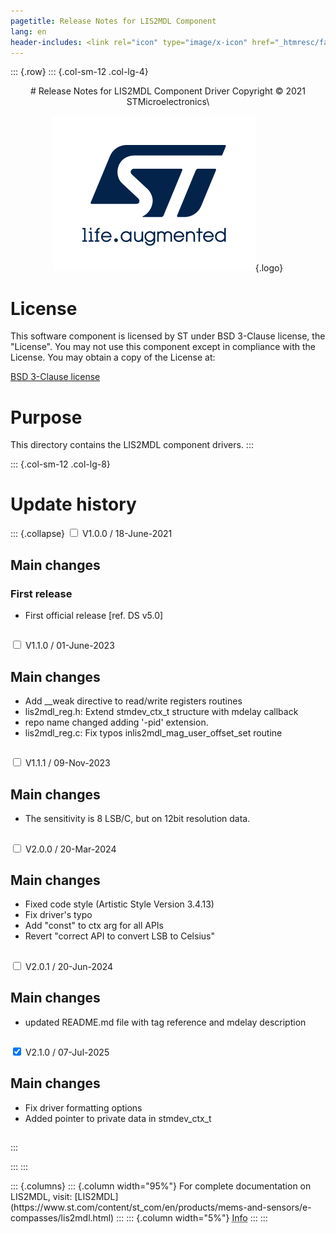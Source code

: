 ```yaml
---
pagetitle: Release Notes for LIS2MDL Component
lang: en
header-includes: <link rel="icon" type="image/x-icon" href="_htmresc/favicon.png" />
---
```


::: {.row}
::: {.col-sm-12 .col-lg-4}

<center>
# Release Notes for LIS2MDL Component Driver
Copyright &copy; 2021 STMicroelectronics\

[![ST logo](_htmresc/st_logo_2020.png)](https://www.st.com){.logo}
</center>

# License

This software component is licensed by ST under BSD 3-Clause license, the "License".
You may not use this component except in compliance with the License. You may obtain a copy of the License at:

[BSD 3-Clause license](https://opensource.org/licenses/BSD-3-Clause)

# Purpose

This directory contains the LIS2MDL component drivers.
:::

::: {.col-sm-12 .col-lg-8}
# Update history

::: {.collapse}
<input type="checkbox" id="collapse-section1" aria-hidden="true">
<label for="collapse-section1" aria-hidden="true">V1.0.0 / 18-June-2021</label>
<div>

## Main changes

### First release

- First official release [ref. DS v5.0]

##

</div>

<input type="checkbox" id="collapse-section2" aria-hidden="true">
<label for="collapse-section2" aria-hidden="true">V1.1.0 / 01-June-2023</label>
<div>

## Main changes

- Add __weak directive to read/write registers routines
- lis2mdl_reg.h: Extend stmdev_ctx_t structure with mdelay callback
- repo name changed adding '-pid' extension.
- lis2mdl_reg.c: Fix typos inlis2mdl_mag_user_offset_set routine

##

</div>

<input type="checkbox" id="collapse-section3" aria-hidden="true">
<label for="collapse-section3" aria-hidden="true">V1.1.1 / 09-Nov-2023</label>
<div>

## Main changes

- The sensitivity is 8 LSB/C, but on 12bit resolution data. 

##

</div>

<input type="checkbox" id="collapse-section4" aria-hidden="true">
<label for="collapse-section4" aria-hidden="true">V2.0.0 / 20-Mar-2024</label>
<div>

## Main changes

- Fixed code style (Artistic Style Version 3.4.13)
- Fix driver's typo
- Add "const" to ctx arg for all APIs
- Revert "correct API to convert LSB to Celsius"

##

</div>

<input type="checkbox" id="collapse-section5" aria-hidden="true">
<label for="collapse-section5" aria-hidden="true">V2.0.1 / 20-Jun-2024</label>
<div>

## Main changes

- updated README.md file with tag reference and mdelay description

##

</div>

<input type="checkbox" id="collapse-section6" checked aria-hidden="true">
<label for="collapse-section6" aria-hidden="true">V2.1.0 / 07-Jul-2025</label>
<div>

## Main changes

- Fix driver formatting options
- Added pointer to private data in stmdev_ctx_t

##

</div>
:::


:::
:::

<footer class="sticky">
::: {.columns}
::: {.column width="95%"}
For complete documentation on LIS2MDL,
visit:
[LIS2MDL](https://www.st.com/content/st_com/en/products/mems-and-sensors/e-compasses/lis2mdl.html)
:::
::: {.column width="5%"}
<abbr title="Based on template cx566953 version 2.0">Info</abbr>
:::
:::
</footer>
